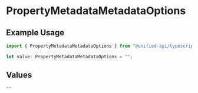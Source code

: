 # PropertyMetadataMetadataOptions

## Example Usage

```typescript
import { PropertyMetadataMetadataOptions } from "@unified-api/typescript-sdk/sdk/models/shared";

let value: PropertyMetadataMetadataOptions = "";
```

## Values

```typescript
""
```